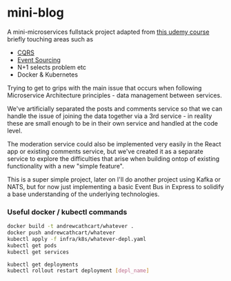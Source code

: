 # mini-blog

A mini-microservices fullstack project adapted from [this udemy course](https://www.udemy.com/course/microservices-with-node-js-and-react) briefly touching areas such as

- [CQRS](https://martinfowler.com/bliki/CQRS.html)
- [Event Sourcing](https://martinfowler.com/eaaDev/EventSourcing.html)
- N+1 selects problem etc
- Docker & Kubernetes

Trying to get to grips with the main issue that occurs when following Microservice Architecture principles - data management between services.

We've artificially separated the posts and comments service so that we can handle the issue of joining the data together via a 3rd service - in reality these are small enough to be in their own service and handled at the code level.

The moderation service could also be implemented very easily in the React app or existing comments service, but we've created it as a separate service to explore the difficulties that arise when building ontop of existing functionality with a new "simple feature".

This is a super simple project, later on I'll do another project using Kafka or NATS, but for now just implementing a basic Event Bus in Express to solidify a base understanding of the underlying technologies.

### Useful docker / kubectl commands

```bash
docker build -t andrewcathcart/whatever .
docker push andrewcathcart/whatever
kubectl apply -f infra/k8s/whatever-depl.yaml
kubectl get pods
kubectl get services
```

```bash
kubectl get deployments
kubectl rollout restart deployment [depl_name]
```
